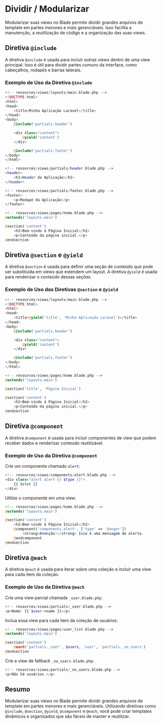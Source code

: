 # Dividir / Modularizar

Modularizar suas views no Blade permite dividir grandes arquivos de template em partes menores e mais gerenciáveis. Isso facilita a manutenção, a reutilização de código e a organização das suas views.

## Diretiva `@include`

A diretiva `@include` é usada para incluir outras views dentro de uma view principal. Isso é útil para dividir partes comuns da interface, como cabeçalhos, rodapés e barras laterais.

### Exemplo de Uso da Diretiva `@include`

```php
<!-- resources/views/layouts/main.blade.php -->
<!DOCTYPE html>
<html>
<head>
    <title>Minha Aplicação Laravel</title>
</head>
<body>
    @include('partials.header')

    <div class="content">
        @yield('content')
    </div>

    @include('partials.footer')
</body>
</html>
```

```php
<!-- resources/views/partials/header.blade.php -->
<header>
    <h1>Header da Aplicação</h1>
</header>
```

```php
<!-- resources/views/partials/footer.blade.php -->
<footer>
    <p>Rodapé da Aplicação</p>
</footer>
```

```php
<!-- resources/views/pages/home.blade.php -->
@extends('layouts.main')

@section('content')
    <h2>Bem-vindo à Página Inicial</h2>
    <p>Conteúdo da página inicial.</p>
@endsection
```

## Diretiva `@section` e `@yield`

A diretiva `@section` é usada para definir uma seção de conteúdo que pode ser substituída em views que estendem um layout. A diretiva `@yield` é usada para renderizar o conteúdo dessas seções.

### Exemplo de Uso das Diretivas `@section` e `@yield`

```php
<!-- resources/views/layouts/main.blade.php -->
<!DOCTYPE html>
<html>
<head>
    <title>@yield('title', 'Minha Aplicação Laravel')</title>
</head>
<body>
    @include('partials.header')

    <div class="content">
        @yield('content')
    </div>

    @include('partials.footer')
</body>
</html>
```

```php
<!-- resources/views/pages/home.blade.php -->
@extends('layouts.main')

@section('title', 'Página Inicial')

@section('content')
    <h2>Bem-vindo à Página Inicial</h2>
    <p>Conteúdo da página inicial.</p>
@endsection
```

## Diretiva `@component`

A diretiva `@component` é usada para incluir componentes de view que podem receber dados e renderizar conteúdo reutilizável.

### Exemplo de Uso da Diretiva `@component`

Crie um componente chamado `alert`:

```php
<!-- resources/views/components/alert.blade.php -->
<div class="alert alert-{{ $type }}">
    {{ $slot }}
</div>
```

Utilize o componente em uma view:

```php
<!-- resources/views/pages/home.blade.php -->
@extends('layouts.main')

@section('content')
    <h2>Bem-vindo à Página Inicial</h2>
    @component('components.alert', ['type' => 'danger'])
        <strong>Atenção!</strong> Isso é uma mensagem de alerta.
    @endcomponent
@endsection
```

## Diretiva `@each`

A diretiva `@each` é usada para iterar sobre uma coleção e incluir uma view para cada item da coleção.

### Exemplo de Uso da Diretiva `@each`

Crie uma view parcial chamada `_user.blade.php`:

```php
<!-- resources/views/partials/_user.blade.php -->
<p>Nome: {{ $user->name }}</p>
```

Inclua essa view para cada item da coleção de usuários:

```php
<!-- resources/views/pages/user_list.blade.php -->
@extends('layouts.main')

@section('content')
    @each('partials._user', $users, 'user', 'partials._no_users')
@endsection
```

Crie a view de fallback `_no_users.blade.php`:

```php
<!-- resources/views/partials/_no_users.blade.php -->
<p>Não há usuários.</p>
```

## Resumo

Modularizar suas views no Blade permite dividir grandes arquivos de template em partes menores e mais gerenciáveis. Utilizando diretivas como `@include`, `@section`, `@yield`, `@component` e `@each`, você pode criar templates dinâmicos e organizados que são fáceis de manter e reutilizar.
